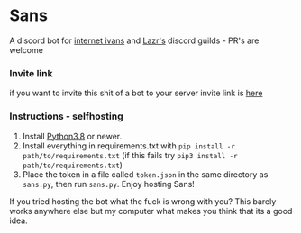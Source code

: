 # Sans
A discord bot for [internet ivans](https://discord.com/invite/5WamMCC) and [Lazr's](https://discord.gg/eTS6yym) discord guilds - PR's are welcome
### Invite link
if you want to invite this shit of a bot to your server invite link is [here](https://discord.com/api/oauth2/authorize?client_id=754750158125924483&permissions=805431350&scope=bot)
### Instructions - selfhosting
1. Install [Python3.8](https://www.python.org/downloads/) or newer.
2. Install everything in requirements.txt with `pip install -r path/to/requirements.txt` (if this fails try `pip3 install -r path/to/requirements.txt`)
3. Place the token in a file called `token.json` in the same directory as `sans.py`, then run `sans.py`.
Enjoy hosting Sans!

If you tried hosting the bot what the fuck is wrong with you? This barely works anywhere else but my computer what makes you think that its a good idea.
